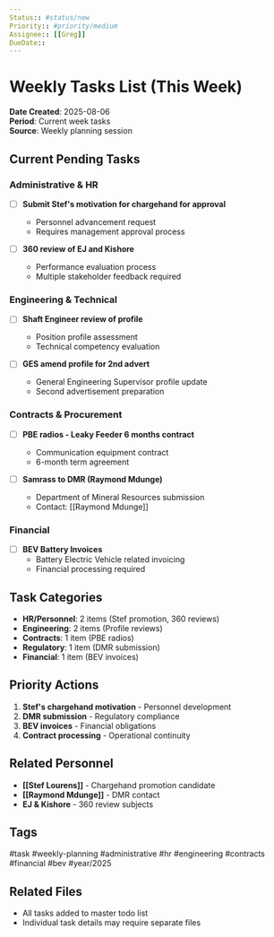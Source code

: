 ```yaml
---
Status:: #status/new
Priority:: #priority/medium
Assignee:: [[Greg]]
DueDate:: 
---
```


# Weekly Tasks List (This Week)

**Date Created**: 2025-08-06  
**Period**: Current week tasks  
**Source**: Weekly planning session

## Current Pending Tasks

### Administrative & HR
- [ ] **Submit Stef's motivation for chargehand for approval**
  - Personnel advancement request
  - Requires management approval process

- [ ] **360 review of EJ and Kishore**  
  - Performance evaluation process
  - Multiple stakeholder feedback required

### Engineering & Technical
- [ ] **Shaft Engineer review of profile**
  - Position profile assessment
  - Technical competency evaluation

- [ ] **GES amend profile for 2nd advert**
  - General Engineering Supervisor profile update
  - Second advertisement preparation

### Contracts & Procurement
- [ ] **PBE radios - Leaky Feeder 6 months contract**
  - Communication equipment contract
  - 6-month term agreement

- [ ] **Samrass to DMR (Raymond Mdunge)**
  - Department of Mineral Resources submission
  - Contact: [[Raymond Mdunge]]

### Financial
- [ ] **BEV Battery Invoices**
  - Battery Electric Vehicle related invoicing
  - Financial processing required

## Task Categories
- **HR/Personnel**: 2 items (Stef promotion, 360 reviews)
- **Engineering**: 2 items (Profile reviews)
- **Contracts**: 1 item (PBE radios)
- **Regulatory**: 1 item (DMR submission)
- **Financial**: 1 item (BEV invoices)

## Priority Actions
1. **Stef's chargehand motivation** - Personnel development
2. **DMR submission** - Regulatory compliance  
3. **BEV invoices** - Financial obligations
4. **Contract processing** - Operational continuity

## Related Personnel
- **[[Stef Lourens]]** - Chargehand promotion candidate
- **[[Raymond Mdunge]]** - DMR contact
- **EJ & Kishore** - 360 review subjects

## Tags
#task #weekly-planning #administrative #hr #engineering #contracts #financial #bev #year/2025

## Related Files
- All tasks added to master todo list
- Individual task details may require separate files